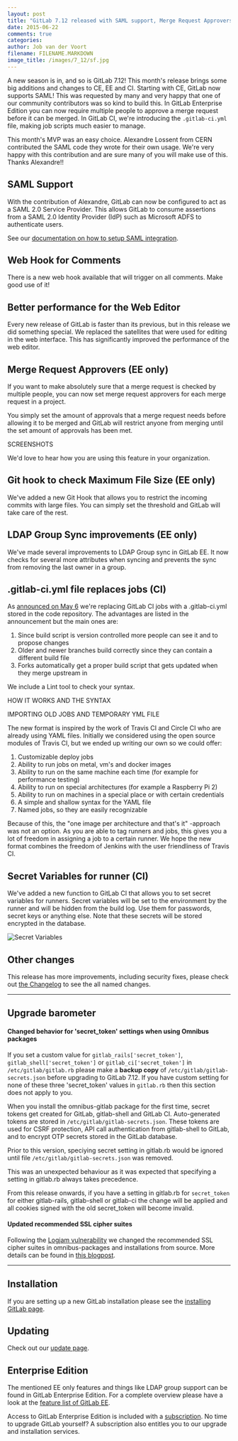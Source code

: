 ```yaml
---
layout: post
title: "GitLab 7.12 released with SAML support, Merge Request Approvers and .gitlab-ci.yml"
date: 2015-06-22
comments: true
categories:
author: Job van der Voort
filename: FILENAME.MARKDOWN
image_title: /images/7_12/sf.jpg
---
```


A new season is in, and so is GitLab 7.12! This month's release brings some big
additions and changes to CE, EE and CI. Starting with CE, GitLab now supports
SAML! This was requested by many and very happy that one of our community contributors
was so kind to build this. In GitLab Enterprise Edition you can now require multiple
people to approve a merge request before it can be merged. In GitLab CI, we're
introducing the `.gitlab-ci.yml` file, making job scripts much easier to manage.

This month's MVP was an easy choice. Alexandre Lossent from CERN contributed the SAML code they
wrote for their own usage. We're very happy with this contribution and are sure
many of you will make use of this.
Thanks Alexandre!!

<!--more-->

## SAML Support

With the contribution of Alexandre, GitLab can now be configured to act as
a SAML 2.0 Service Provider. This allows GitLab to consume assertions from a SAML 2.0
Identity Provider (IdP) such as Microsoft ADFS to authenticate users.

See our [documentation on how to setup SAML integration](http://doc.gitlab.com/ce/integration/saml.html).

## Web Hook for Comments

There is a new web hook available that will trigger on all comments.
Make good use of it!

## Better performance for the Web Editor

Every new release of GitLab is faster than its previous, but in this release
we did something special. We replaced the satellites that were used for editing
in the web interface. This has significantly improved the performance of the
web editor.

## Merge Request Approvers (EE only)

If you want to make absolutely sure that a merge request is checked by multiple
people, you can now set merge request approvers for each merge request in a
project.

You simply set the amount of approvals that a merge request needs before allowing
it to be merged and GitLab will restrict anyone from merging until the set amount
of approvals has been met.

SCREENSHOTS

We'd love to hear how you are using this feature in your organization.

## Git hook to check Maximum File Size (EE only)

We've added a new Git Hook that allows you to restrict the incoming commits
with large files. You can simply set the threshold and GitLab will take care
of the rest.

## LDAP Group Sync improvements (EE only)

We've made several improvements to LDAP Group sync in GitLab EE.
It now checks for several more attributes when syncing and
prevents the sync from removing the last owner in a group.

## .gitlab-ci.yml file replaces jobs (CI)

As [announced on May 6](https://about.gitlab.com/2015/05/06/why-were-replacing-gitlab-ci-jobs-with-gitlab-ci-dot-yml/)
we're replacing GitLab CI jobs with a .gitlab-ci.yml stored in the code repository.
The advantages are listed in the announcement but the main ones are:

1. Since build script is version controlled more people can see it and to propose changes
1. Older and newer branches build correctly since they can contain a different build file
1. Forks automatically get a proper build script that gets updated when they merge upstream in


We include a Lint tool to check your syntax.

HOW IT WORKS AND THE SYNTAX

IMPORTING OLD JOBS AND TEMPORARY YML FILE

The new format is inspired by the work of Travis CI and Circle CI who are already using YAML files.
Initially we considered using the open source modules of Travis CI,
but we ended up writing our own so we could offer:

1. Customizable deploy jobs
1. Ability to run jobs on metal, vm's and docker images
1. Ability to run on the same machine each time (for example for performance testing)
1. Ability to run on special architectures (for example a Raspberry Pi 2)
1. Ability to run on machines in a special place or with certain credentials
1. A simple and shallow syntax for the YAML file
1. Named jobs, so they are easily recognizable

Because of this, the "one image per architecture and that's it" -approach was not an option.
As you are able to tag runners and jobs, this gives you a lot of freedom in
assigning a job to a certain runner.
We hope the new format combines the freedom of Jenkins
with the user friendliness of Travis CI.

## Secret Variables for runner (CI)

We've added a new function to GitLab CI that allows you to set secret variables
for runners. Secret variables will be set to the environment by the runner
and will be hidden from the build log.
Use them for passwords, secret keys or anything else.
Note that these secrets will be stored encrypted in the database.

![Secret Variables](/images/7_12/secrets.png)

## Other changes

This release has more improvements, including security fixes, please check out [the Changelog](https://gitlab.com/gitlab-org/gitlab-ce/blob/master/CHANGELOG) to see the all named changes.

- - -

## Upgrade barometer

#### Changed behavior for 'secret_token' settings when using Omnibus packages

If you set a custom value for `gitlab_rails['secret_token']`, `gitlab_shell['secret_token']` or `gitlab_ci['secret_token']` in `/etc/gitlab/gitlab.rb` please make a **backup copy** of `/etc/gitlab/gitlab-secrets.json` before upgrading to GitLab 7.12.
If you have custom setting for none of these three 'secret_token' values in `gitlab.rb` then this section does not apply to you.

When you install the omnibus-gitlab package for the first time, secret tokens get created for GitLab, gitlab-shell and GitLab CI.
Auto-generated tokens are stored in `/etc/gitlab/gitlab-secrets.json`.
These tokens are used for CSRF protection, API call authentication from gitlab-shell to GitLab, and to encrypt OTP secrets stored in the GitLab database.

Prior to this version, speciying secret setting in gitlab.rb would be ignored until file `/etc/gitlab/gitlab-secrets.json` was removed.

This was an unexpected behaviour as it was expected that specifying a setting in gitlab.rb always takes precedence.

From this release onwards, if you have a setting in gitlab.rb for `secret_token` for either gitlab-rails, gitlab-shell or gitlab-ci the change will be applied and all cookies signed with the old secret_token will become invalid.

#### Updated recommended SSL cipher suites

Following the [Logjam vulnerability](https://about.gitlab.com/2015/05/21/security-advisory-for-logjam-vulnerability/) we changed the recommended SSL cipher suites in omnibus-packages and installations from source. More details can be found in [this blogpost](https://about.gitlab.com/2015/06/16/gitlab-com-and-logjam/).

- - -

## Installation

If you are setting up a new GitLab installation please see the [installing GitLab page](https://www.gitlab.com/installation/).

## Updating

Check out our [update page](https://about.gitlab.com/update/).

## Enterprise Edition

The mentioned EE only features and things like LDAP group support can be found in GitLab Enterprise Edition.
For a complete overview please have a look at the [feature list of GitLab EE](http://www.gitlab.com/gitlab-ee/).

Access to GitLab Enterprise Edition is included with a [subscription](http://www.gitlab.com/pricing/).
No time to upgrade GitLab yourself?
A subscription also entitles you to our upgrade and installation services.
